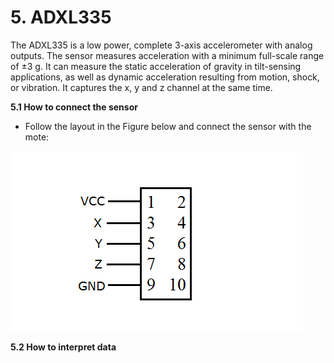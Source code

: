 # 5. ADXL335

The ADXL335 is a low power, complete 3-axis accelerometer with analog outputs. The sensor measures acceleration with a minimum full-scale range of ±3 g. It can measure the static acceleration of gravity in tilt-sensing applications, as well as dynamic acceleration resulting from motion, shock, or vibration. It captures the x, y and z channel at the same time.

**5.1 How to connect the sensor**

* Follow the layout in the Figure below and connect the sensor with the mote:

![Test Image](https://raw.githubusercontent.com/VeronicaYamee/GitHub/master/images/layout2.png)

**5.2 How to interpret data**

